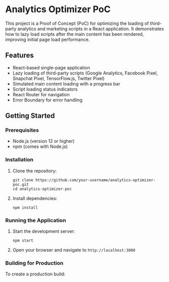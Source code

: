 # Analytics Optimizer PoC

This project is a Proof of Concept (PoC) for optimizing the loading of third-party analytics and marketing scripts in a React application. It demonstrates how to lazy load scripts after the main content has been rendered, improving initial page load performance.

## Features

- React-based single-page application
- Lazy loading of third-party scripts (Google Analytics, Facebook Pixel, Snapchat Pixel, TensorFlow.js, Twitter Pixel)
- Simulated main content loading with a progress bar
- Script loading status indicators
- React Router for navigation
- Error Boundary for error handling

## Getting Started

### Prerequisites

- Node.js (version 12 or higher)
- npm (comes with Node.js)

### Installation

1. Clone the repository:
   ```
   git clone https://github.com/your-username/analytics-optimizer-poc.git
   cd analytics-optimizer-poc
   ```

2. Install dependencies:
   ```
   npm install
   ```

### Running the Application

1. Start the development server:
   ```
   npm start
   ```

2. Open your browser and navigate to `http://localhost:3000`

### Building for Production

To create a production build:
